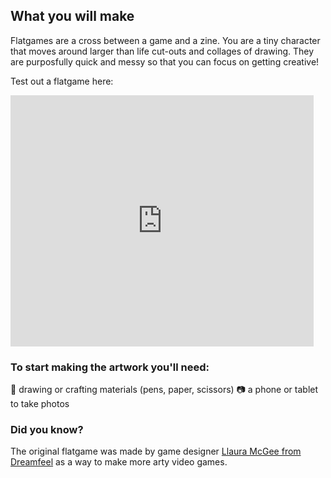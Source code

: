 ## What you will make

Flatgames are a cross between a game and a zine. You are a tiny character that moves around larger than life cut-outs and collages of drawing. They are purposfully quick and messy so that you can focus on getting creative! 

Test out a flatgame here:
<div class="scratch-preview">
 <iframe allowtransparency="true" width="485" height="402" src="https://scratch.mit.edu/projects/1196985085/embed?autostart=false" frameborder="0"></iframe>
</div>

### To start making the artwork you'll need:
🎨 drawing or crafting materials (pens, paper, scissors)
📷 a phone or tablet to take photos


### Did you know?
The original flatgame was made by game designer [Llaura McGee from Dreamfeel](https://dreamfeel.ie/) as a way to make more arty video games.